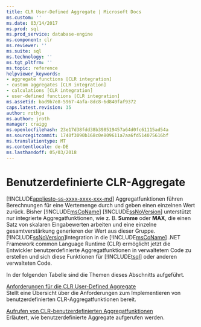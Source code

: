 ```yaml
---
title: CLR User-Defined Aggregate | Microsoft Docs
ms.custom: ''
ms.date: 03/14/2017
ms.prod: sql
ms.prod_service: database-engine
ms.component: clr
ms.reviewer: ''
ms.suite: sql
ms.technology: ''
ms.tgt_pltfrm: ''
ms.topic: reference
helpviewer_keywords:
- aggregate functions [CLR integration]
- custom aggregates [CLR integration]
- calculations [CLR integration]
- user-defined functions [CLR integration]
ms.assetid: bad9b7e8-5967-4afa-8dc8-6d840faf9372
caps.latest.revision: 35
author: rothja
ms.author: jroth
manager: craigg
ms.openlocfilehash: 23e17d38fdd38b398519457a64d0fc61115ad54a
ms.sourcegitcommit: 1740f3090b168c0e809611a7aa6fd514075616bf
ms.translationtype: MT
ms.contentlocale: de-DE
ms.lasthandoff: 05/03/2018
---
```

# <a name="clr-user-defined-aggregates"></a>Benutzerdefinierte CLR-Aggregate
[!INCLUDE[appliesto-ss-xxxx-xxxx-xxx-md](../../includes/appliesto-ss-xxxx-xxxx-xxx-md.md)]
  Aggregatfunktionen führen Berechnungen für eine Wertemenge durch und geben einen einzelnen Wert zurück. Bisher [!INCLUDE[msCoName](../../includes/msconame-md.md)] [!INCLUDE[ssNoVersion](../../includes/ssnoversion-md.md)] unterstützt nur integrierte Aggregatfunktionen, wie z. B. **Summe** oder **MAX**, die einen Satz von skalaren Eingabewerten arbeiten und eine einzelne gesamtverstärkung generieren der Wert aus dieser Gruppe. [!INCLUDE[ssNoVersion](../../includes/ssnoversion-md.md)]Integration in die [!INCLUDE[msCoName](../../includes/msconame-md.md)] .NET Framework common Language Runtime (CLR) ermöglicht jetzt die Entwickler benutzerdefinierte Aggregatfunktionen in verwaltetem Code zu erstellen und sich diese Funktionen für [!INCLUDE[tsql](../../includes/tsql-md.md)] oder anderen verwalteten Code.  
  
 In der folgenden Tabelle sind die Themen dieses Abschnitts aufgeführt.  
  
 [Anforderungen für die CLR User-Defined Aggregate](../../relational-databases/clr-integration-database-objects-user-defined-functions/clr-user-defined-aggregates-requirements.md)  
 Stellt eine Übersicht über die Anforderungen zum Implementieren von benutzerdefinierten CLR-Aggregatfunktionen bereit.  
  
 [Aufrufen von CLR-benutzerdefinierten Aggregatfunktionen](../../relational-databases/clr-integration-database-objects-user-defined-functions/clr-user-defined-aggregate-invoking-functions.md)  
 Erläutert, wie benutzerdefinierte Aggregate aufgerufen werden.  
  
  
